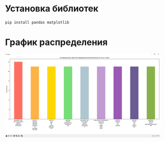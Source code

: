 # Установка библиотек

``` bash
pip install pandas matplotlib
```

# График распределения

![bar](./bar.jpg)
